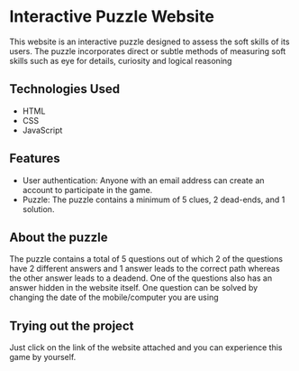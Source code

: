 # Interactive Puzzle Website

This website is an interactive puzzle designed to assess the soft skills of its users. The puzzle incorporates direct or subtle methods of measuring soft skills such as eye for details, curiosity and logical reasoning

## Technologies Used

- HTML
- CSS
- JavaScript

## Features

- User authentication: Anyone with an email address can create an account to participate in the game.
- Puzzle: The puzzle contains a minimum of 5 clues, 2 dead-ends, and 1 solution.

## About the puzzle

The puzzle contains a total of 5 questions out of which 2 of the questions have 2 different answers and 1 answer leads to the correct path whereas the other answer
leads to a deadend. One of the questions also has an answer hidden in the website itself.
One question can be solved by changing the date of the mobile/computer you are using

## Trying out the project

Just click on the link of the website attached and you can experience this game by yourself.

